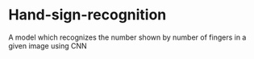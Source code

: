 # Hand-sign-recognition
A model which recognizes the number shown by number of fingers in a given image using CNN
